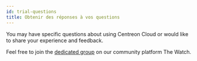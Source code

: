 ```yaml
---
id: trial-questions
title: Obtenir des réponses à vos questions
---
```


You may have specific questions about using Centreon Cloud or would like to share your experience and feedback.

Feel free to join the [dedicated group](https://thewatch.centreon.com/groups/centreon-cloud-trial-55) on our community platform The Watch.
